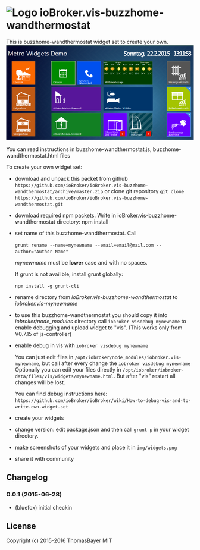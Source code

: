 ![Logo](admin/buzzhome-wandthermostat.png)
ioBroker.vis-buzzhome-wandthermostat
============

This is buzzhome-wandthermostat widget set to create your own.
![Screenshot](img/widgets.png)

You can read instructions in buzzhome-wandthermostat.js, buzzhome-wandthermostat.html files

To create your own widget set:
- download and unpack this packet from github ```https://github.com/ioBroker/ioBroker.vis-buzzhome-wandthermostat/archive/master.zip```
  or clone git repository ```git clone https://github.com/ioBroker/ioBroker.vis-buzzhome-wandthermostat.git```

- download required npm packets. Write in ioBroker.vis-buzzhome-wandthermostat directory:
  npm install
  
- set name of this buzzhome-wandthermostat. Call
  
  ```grunt rename --name=mynewname --email=email@mail.com --author="Author Name"```
  
  *mynewname* must be **lower** case and with no spaces.

  If grunt is not availible, install grunt globally:
  
  ```npm install -g grunt-cli```
 
- rename directory from *ioBroker.vis-buzzhome-wandthermostat* to *iobroker.vis-mynewname*

- to use this buzzhome-wandthermostat you should copy it into *iobroker/node_modules* directory
  call ```iobroker visdebug mynewname``` to enable debugging and upload widget to "vis". (This works only from V0.7.15 of js-controller)

- enable debug in vis with
  ```iobroker visdebug mynewname```
  
  You can just edit files in ```/opt/iobroker/node_modules/iobroker.vis-mynewname```, but call after every change the ```iobroker visdebug mynewname```
  Optionally you can edit your files directly in ```/opt/iobroker/iobroker-data/files/vis/widgets/mynewname.html```. But after "vis" restart all changes will be lost. 
  
  You can find debug instructions here: ```https://github.com/ioBroker/ioBroker/wiki/How-to-debug-vis-and-to-write-own-widget-set```
  
- create your widgets

- change version: edit package.json and then call ```grunt p``` in your widget directory.
  
- make screenshots of your widgets and place it in ```img/widgets.png```

- share it with community

## Changelog

### 0.0.1 (2015-06-28)
- (bluefox) initial checkin

## License
 Copyright (c) 2015-2016 ThomasBayer
 MIT
